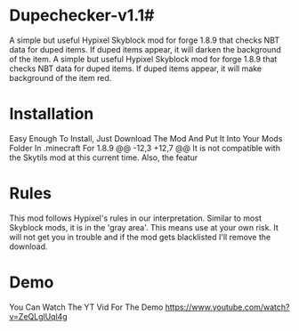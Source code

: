 # Dupechecker-v1.1#
A simple but useful Hypixel Skyblock mod for forge 1.8.9 that checks NBT data for duped items. If duped items appear, it will darken the background of the item.
A simple but useful Hypixel Skyblock mod for forge 1.8.9 that checks NBT data for duped items. If duped items appear, it will make background of the item red.

# Installation
Easy Enough To Install, Just Download The Mod And Put It Into Your Mods Folder In .minecraft For 1.8.9
@@ -12,3 +12,7 @@ It is not compatible with the Skytils mod at this current time. Also, the featur

# Rules
This mod follows Hypixel's rules in our interpretation. Similar to most Skyblock mods, it is in the 'gray area'. This means use at your own risk. It will not get you in trouble and if the mod gets blacklisted I'll remove the download.

# Demo
You Can Watch The YT Vid For The Demo
https://www.youtube.com/watch?v=ZeQLglUql4g
